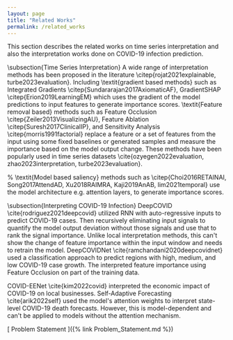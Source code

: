 ```yaml
---
layout: page
title: "Related Works"
permalink: /related_works
---
```


This section describes the related works on time series interpretation and also the interpretation works done on COVID-19 infection prediction. 

\subsection{Time Series Interpretation}
A wide range of interpretation methods has been proposed in the literature \citep{rojat2021explainable, turbe2023evaluation}. Including \textit{gradient based methods} such as Integrated Gradients \citep{Sundararajan2017AxiomaticAF}, GradientSHAP \citep{Erion2019LearningEM} which uses the gradient of the model predictions to input features to generate importance scores. \textit{Feature removal based} methods such as Feature Occlusion \citep{Zeiler2013VisualizingAU}, Feature Ablation \citep{Suresh2017ClinicalIP}, and Sensitivity Analysis \citep{morris1991factorial} replace a feature or a set of features from the input using some fixed baselines or generated samples and measure the importance based on the model output change. These methods have been popularly used in time series datasets \cite{ozyegen2022evaluation, zhao2023interpretation, turbe2023evaluation}. 

% \textit{Model based saliency} methods such as \citep{Choi2016RETAINAI, Song2017AttendAD, Xu2018RAIMRA, Kaji2019AnAB, lim2021temporal} use the model architecture e.g. attention layers, to generate importance scores.

\subsection{Interpreting COVID-19 Infection}
DeepCOVID \cite{rodriguez2021deepcovid} utilized RNN with auto-regressive inputs to predict COVID-19 cases. Then recursively eliminating input signals to quantify the model output deviation without those signals and use that to rank the signal importance. Unlike local interpretation methods, this can't show the change of feature importance within the input window and needs to retrain the model. DeepCOVIDNet \cite{ramchandani2020deepcovidnet} used a classification approach to predict regions with high, medium, and low COVID-19 case growth. The interpreted feature importance using Feature Occlusion on part of the training data. 

COVID-EENet \cite{kim2022covid} interpreted the economic impact of COVID-19 on local businesses. Self-Adaptive Forecasting \cite{arik2022self} used the model's attention weights to interpret state-level COVID-19 death forecasts. However, this is model-dependent and can't be applied to models without the attention mechanism. 

[ Problem Statement ]({% link Problem_Statement.md %})